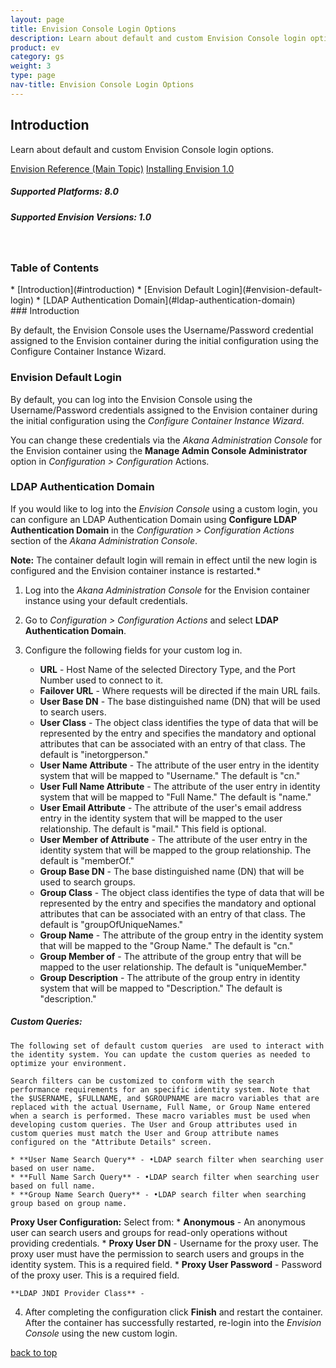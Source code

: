 ```yaml
---
layout: page
title: Envision Console Login Options
description: Learn about default and custom Envision Console login options. 
product: ev
category: gs
weight: 3
type: page
nav-title: Envision Console Login Options 
---
```


## Introduction
Learn about default and custom Envision Console login options.

<a href="env_toc.html" class="button secondary">Envision Reference (Main Topic)</a>  <a href="../envision_install/installing_envision.htm" class="button secondary">Installing Envision 1.0</a>
<h5 class="stamp">Supported Platforms: 8.0</h5>  <h5 class="stamp">Supported Envision Versions: 1.0</h5><br>

<div class = "divider1"></div>

### Table of Contents
<div id="toc-marker"></div>
* [Introduction](#introduction)
* [Envision Default Login](#envision-default-login)
* [LDAP Authentication Domain](#ldap-authentication-domain)


<div class = "divider1"></div>
### Introduction

By default, the Envision Console uses the Username/Password credential assigned to the Envision container during the initial configuration using the Configure Container Instance Wizard.

### Envision Default Login

By default, you can log into the Envision Console using the Username/Password credentials assigned to the Envision container during the initial configuration using the *Configure Container Instance Wizard*.

You can change these credentials via the *Akana Administration Console* for the Envision container using the **Manage Admin Console Administrator** option in *Configuration > Configuration* Actions. 

### LDAP Authentication Domain

If you would like to log into the *Envision Console* using a custom login, you can configure an LDAP Authentication Domain using **Configure LDAP Authentication Domain** in the *Configuration > Configuration Actions* section of the *Akana Administration Console*. 

**Note:** The container default login will remain in effect until the new login is configured and the Envision container instance is restarted.* 

1. Log into the *Akana Administration Console* for the Envision container instance using your default credentials.
2. Go to *Configuration > Configuration Actions* and select **LDAP Authentication Domain**.  
3. Configure the following fields for your custom log in. 

  	* **URL** - Host Name of the selected Directory Type, and the Port Number used to connect to it.  
  	* **Failover URL** - Where requests will be directed if the main URL fails. 
  	* **User Base DN** - The base distinguished name (DN) that will be used to search users. 
  	* **User Class** - The object class identifies the type of data that will be represented by the entry and specifies the mandatory and optional attributes that can be associated with an entry of that class. The default is "inetorgperson."
  	* **User Name Attribute** - The attribute of the user entry in the identity system that will be mapped to "Username." The default is "cn."
  	* **User Full Name Attribute** - The attribute of the user entry in identity system that will be mapped to "Full Name." The default is "name."
  	* **User Email Attribute** - The attribute of the user's email address entry in the identity system that will be mapped to the user relationship. The default is "mail." This field is optional.
  	* **User Member of Attribute** - The attribute of the user entry in the identity system that will be mapped to the group relationship. The default is "memberOf."
  	* **Group Base DN** - The base distinguished name (DN) that will be used to search groups. 
  	* **Group Class** - The object class identifies the type of data that will be represented by the entry and specifies the mandatory and optional attributes that can be associated with an entry of that class. The default is "groupOfUniqueNames."
  	* **Group Name** - The attribute of the group entry in the identity system that will be mapped to the "Group Name." The default is "cn."
  	* **Group Member of** - The attribute of the group entry that will be mapped to the user relationship. The default is "uniqueMember."
  	* **Group Description** - The attribute of the group entry in identity system that will be mapped to "Description." The default is "description."

  ##### Custom Queries:
  	The following set of default custom queries  are used to interact with the identity system. You can update the custom queries as needed to optimize your environment. 
  
  	Search filters can be customized to conform with the search performance requirements for an specific identity system. Note that the $USERNAME, $FULLNAME, and $GROUPNAME are macro variables that are replaced with the actual Username, Full Name, or Group Name entered when a search is performed. These macro variables must be used when developing custom queries. The User and Group attributes used in custom queries must match the User and Group attribute names configured on the "Attribute Details" screen.

  	* **User Name Search Query** - •LDAP search filter when searching user based on user name.
  	* **Full Name Sarch Query** - •LDAP search filter when searching user based on full name.
  	* **Group Name Search Query** - •LDAP search filter when searching group based on group name.

  **Proxy User Configuration:**
  Select from:
  	* **Anonymous** - An anonymous user can search users and groups for read-only operations without providing credentials.
  	* **Proxy User DN** - Username for the proxy user. The proxy user must have the permission to search users and groups in the identity system. This is a required field.
  	* **Proxy User Password** -  Password of the proxy user. This is a required field.

  	**LDAP JNDI Provider Class** - 

4. After completing the configuration click **Finish** and restart the container. After the container has successfully restarted, re-login into the *Envision Console* using the new custom login. 

<a href="#top">back to top</a>

